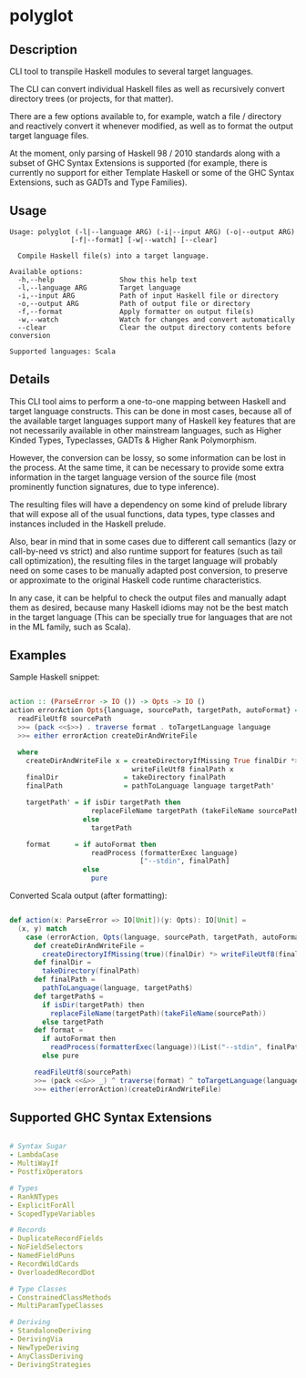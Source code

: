 # polyglot

## Description

CLI tool to transpile Haskell modules to several target languages.

The CLI can convert individual Haskell files as well as recursively
convert directory trees (or projects, for that matter).

There are a few options available to, for example, 
watch a file / directory and reactively convert it whenever modified,
as well as to format the output target language files.

At the moment, only parsing of Haskell 98 / 2010 standards along with a subset of GHC Syntax Extensions is supported (for example, there is currently no support for either Template Haskell or some of the GHC Syntax Extensions, such as GADTs and Type Families).

## Usage

```
Usage: polyglot (-l|--language ARG) (-i|--input ARG) (-o|--output ARG) 
               [-f|--format] [-w|--watch] [--clear]

  Compile Haskell file(s) into a target language.

Available options:
  -h,--help                Show this help text
  -l,--language ARG        Target language
  -i,--input ARG           Path of input Haskell file or directory
  -o,--output ARG          Path of output file or directory
  -f,--format              Apply formatter on output file(s)
  -w,--watch               Watch for changes and convert automatically
  --clear                  Clear the output directory contents before conversion

Supported languages: Scala
```

## Details

This CLI tool aims to perform a one-to-one mapping between Haskell and target language constructs.
This can be done in most cases, because all of the available target languages support many of Haskell key features that are not necessarily available in other mainstream languages, such as Higher Kinded Types, Typeclasses, GADTs & Higher Rank Polymorphism.

However, the conversion can be lossy, so some information can be lost in the process. At the same time, it can be necessary to provide some extra information in the target language version of the source file (most prominently function signatures, due to type inference).

The resulting files will have a dependency on some kind of prelude library that will expose all of the usual functions, data types, type classes and instances included in the Haskell prelude.

Also, bear in mind that in some cases due to different call semantics (lazy or call-by-need vs strict) and also runtime support for features (such as tail call optimization), the resulting files in the target language will probably need on some cases to be manually adapted post conversion, to preserve or approximate to the original Haskell code runtime characteristics.

In any case, it can be helpful to check the output files and manually adapt them as desired, because many Haskell idioms may not be the best match in the target language (This can be specially true for languages that are not in the ML family, such as Scala). 


## Examples


Sample Haskell snippet:

```haskell

action :: (ParseError -> IO ()) -> Opts -> IO ()
action errorAction Opts{language, sourcePath, targetPath, autoFormat} =
  readFileUtf8 sourcePath
  >>= (pack <<$>>) . traverse format . toTargetLanguage language
  >>= either errorAction createDirAndWriteFile

  where
    createDirAndWriteFile x = createDirectoryIfMissing True finalDir *>
                              writeFileUtf8 finalPath x
    finalDir                = takeDirectory finalPath
    finalPath               = pathToLanguage language targetPath'

    targetPath' = if isDir targetPath then
                    replaceFileName targetPath (takeFileName sourcePath)
                  else
                    targetPath

    format      = if autoFormat then
                    readProcess (formatterExec language)
                                ["--stdin", finalPath]
                  else
                    pure

```

Converted Scala output (after formatting):

```scala

def action(x: ParseError => IO[Unit])(y: Opts): IO[Unit] =
  (x, y) match
    case (errorAction, Opts(language, sourcePath, targetPath, autoFormat)) =>
      def createDirAndWriteFile =
        createDirectoryIfMissing(true)(finalDir) *> writeFileUtf8(finalPath)(x)
      def finalDir =
        takeDirectory(finalPath)
      def finalPath =
        pathToLanguage(language, targetPath$)
      def targetPath$ =
        if isDir(targetPath) then
          replaceFileName(targetPath)(takeFileName(sourcePath))
        else targetPath
      def format =
        if autoFormat then
          readProcess(formatterExec(language))(List("--stdin", finalPath))
        else pure

      readFileUtf8(sourcePath)
      >>= (pack <<&>> _) ^ traverse(format) ^ toTargetLanguage(language)
      >>= either(errorAction)(createDirAndWriteFile)

```

## Supported GHC Syntax Extensions

``` yaml

# Syntax Sugar
- LambdaCase
- MultiWayIf
- PostfixOperators

# Types
- RankNTypes
- ExplicitForAll
- ScopedTypeVariables

# Records
- DuplicateRecordFields
- NoFieldSelectors
- NamedFieldPuns
- RecordWildCards
- OverloadedRecordDot

# Type Classes
- ConstrainedClassMethods
- MultiParamTypeClasses

# Deriving 
- StandaloneDeriving
- DerivingVia
- NewTypeDeriving
- AnyClassDeriving
- DerivingStrategies

```

